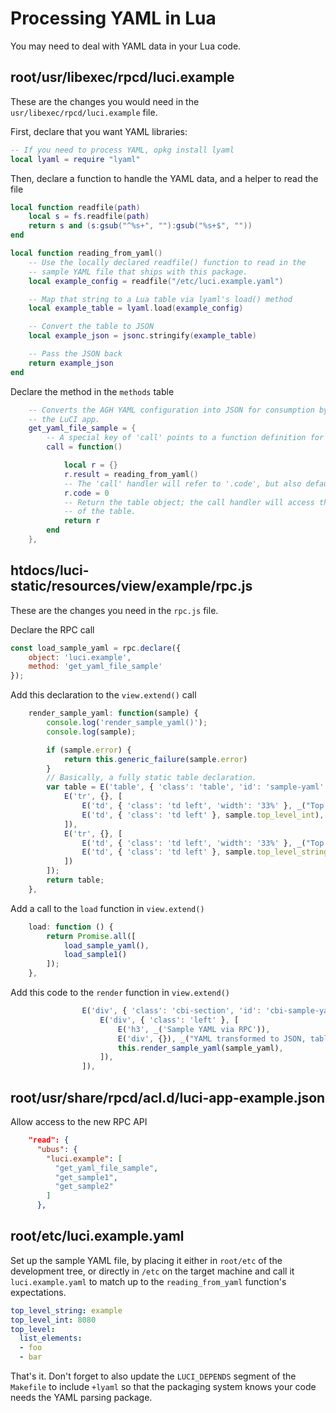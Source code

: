 # Processing YAML in Lua

You may need to deal with YAML data in your Lua code.

## root/usr/libexec/rpcd/luci.example
These are the changes you would need in the `usr/libexec/rpcd/luci.example` file.

First, declare that you want YAML libraries:

```lua
-- If you need to process YAML, opkg install lyaml
local lyaml = require "lyaml"
```

Then, declare a function to handle the YAML data, and a helper to read the file

```lua
local function readfile(path)
    local s = fs.readfile(path)
    return s and (s:gsub("^%s+", ""):gsub("%s+$", ""))
end

local function reading_from_yaml()
    -- Use the locally declared readfile() function to read in the
    -- sample YAML file that ships with this package.
    local example_config = readfile("/etc/luci.example.yaml")

    -- Map that string to a Lua table via lyaml's load() method
    local example_table = lyaml.load(example_config)

    -- Convert the table to JSON
    local example_json = jsonc.stringify(example_table)

    -- Pass the JSON back
    return example_json
end
```

Declare the method in the `methods` table

```lua
    -- Converts the AGH YAML configuration into JSON for consumption by
    -- the LuCI app.
    get_yaml_file_sample = {
        -- A special key of 'call' points to a function definition for execution.
        call = function()

            local r = {}
            r.result = reading_from_yaml()
            -- The 'call' handler will refer to '.code', but also defaults if not found.
            r.code = 0
            -- Return the table object; the call handler will access the attributes
            -- of the table.
            return r
        end
    },
```

## htdocs/luci-static/resources/view/example/rpc.js

These are the changes you need in the `rpc.js` file.

Declare the RPC call

```js
const load_sample_yaml = rpc.declare({
    object: 'luci.example',
    method: 'get_yaml_file_sample'
});
```

Add this declaration to the `view.extend()` call

```js
    render_sample_yaml: function(sample) {
        console.log('render_sample_yaml()');
        console.log(sample);

        if (sample.error) {
            return this.generic_failure(sample.error)
        }
        // Basically, a fully static table declaration.
        var table = E('table', { 'class': 'table', 'id': 'sample-yaml' }, [
            E('tr', {}, [
                E('td', { 'class': 'td left', 'width': '33%' }, _("Top Level Int")),
                E('td', { 'class': 'td left' }, sample.top_level_int),
            ]),
            E('tr', {}, [
                E('td', { 'class': 'td left', 'width': '33%' }, _("Top Level String")),
                E('td', { 'class': 'td left' }, sample.top_level_string),
            ])
        ]);
        return table;
    },
```

Add a call to the `load` function in `view.extend()`

```js
    load: function () {
        return Promise.all([
            load_sample_yaml(),
            load_sample1()
        ]);
    },
```

Add this code to the `render` function in `view.extend()`

```js
                E('div', { 'class': 'cbi-section', 'id': 'cbi-sample-yaml' }, [
                    E('div', { 'class': 'left' }, [
                        E('h3', _('Sample YAML via RPC')),
                        E('div', {}), _("YAML transformed to JSON, table built explicitly"),
                        this.render_sample_yaml(sample_yaml),
                    ]),
                ]),
```

## root/usr/share/rpcd/acl.d/luci-app-example.json

Allow access to the new RPC API

```json
    "read": {
      "ubus": {
        "luci.example": [
          "get_yaml_file_sample",
          "get_sample1",
          "get_sample2"
        ]
      },
```

## root/etc/luci.example.yaml

Set up the sample YAML file, by placing it either in `root/etc` of the development tree, or directly
in `/etc` on the target machine and call it `luci.example.yaml` to match up to the `reading_from_yaml`
function's expectations.

```yaml
top_level_string: example
top_level_int: 8080
top_level:
  list_elements:
  - foo
  - bar
```

That's it. Don't forget to also update the `LUCI_DEPENDS` segment of the `Makefile` to include
`+lyaml` so that the packaging system knows your code needs the YAML parsing package.
